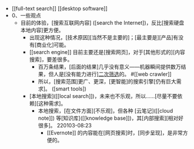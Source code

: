 - [[full-text search]] [[desktop software]]
- 0、一些观点
    - 目前的体验，[搜索互联网内容] ([search the Internet])，反比[搜索硬盘本地内容]更方便。
        - 出现这种情况，[技术原因][当然不是主要的]；[最主要是][产品]有没有[商业化]可能。
        - [[search engine]] 目前主要还是[搜索网页]，对于[其他形式的][内容搜索]，要差很多。
            - 百万条结果，[后面的结果]几乎没有意义——机器瞬间提供数万结果，但人是[没有能力进行][二次筛选]([[filter]])的。 #[[web crawler]]
            - 所以，[搜索范围]更广、更深，[更智能]的搜索引擎[仍有巨大需求]。 ([smart tools])
        - [本地搜索]([[local search]])，未来也不乐观，所以……[尽量不要依赖][这种需求]。
            - 本地搜索，[在文件方面][不乐观]，但各种 [云笔记]([[cloud note]]) 等[知识库]([[knowledge base]])，其[内部搜索][相对好很多]。 
220103-08:23
                - [[Evernote]] 的内容能在[网页搜索]时，[同步呈现]，是非常方便的。
